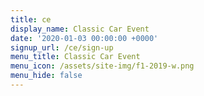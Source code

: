```yaml
---
title: ce
display_name: Classic Car Event
date: '2020-01-03 00:00:00 +0000'
signup_url: /ce/sign-up
menu_title: Classic Car Event
menu_icon: /assets/site-img/f1-2019-w.png
menu_hide: false
---
```



